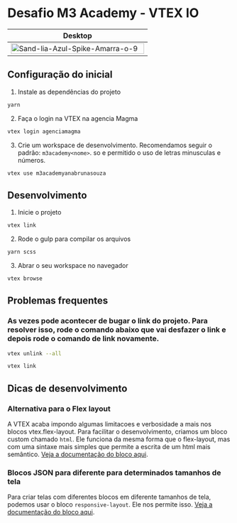 # Desafio M3 Academy - VTEX IO 


| Desktop | 
|----------|
| <img src="https://i.ibb.co/4j5QXc9/Sand-lia-Azul-Spike-Amarra-o-9.png" alt="Sand-lia-Azul-Spike-Amarra-o-9" width="300px" height="100%">

## Configuração do inicial

1. Instale as dependências do projeto

```bash
yarn
```

2. Faça o login na VTEX na agencia Magma 

```bash
vtex login agenciamagma
```

3. Crie um workspace de desenvolvimento. 
Recomendamos seguir o padrão: `m3academy<nome>`. so e permitido o uso de letras minusculas e números.

```bash
vtex use m3academyanabrunasouza
```

## Desenvolvimento

1. Inicie o projeto

```bash
vtex link
```

2. Rode o gulp para compilar os arquivos

```bash
yarn scss
```

3. Abrar o seu workspace no navegador

```bash
vtex browse
```

## Problemas frequentes

### As vezes pode acontecer de bugar o link do projeto. Para resolver isso, rode o comando abaixo que vai desfazer o link e depois rode o comando de link novamente.

```bash
vtex unlink --all

vtex link
```


## Dicas de desenvolvimento

### Alternativa para o Flex layout 
A VTEX acaba impondo algumas limitacoes e verbosidade a mais nos blocos vtex.flex-layout. Para facilitar o desenvolvimento, criamos um bloco custom chamado `html`. Ele funciona da mesma forma que o flex-layout, mas com uma sintaxe mais simples que permite a escrita de um html mais semântico. [Veja a documentação do bloco aqui](../react/components/Html/readme.md).

### Blocos JSON para diferente para determinados tamanhos de tela

Para criar telas com diferentes blocos em diferente tamanhos de tela, podemos usar o bloco `responsive-layout`. Ele nos permite isso. [Veja a documentação do bloco aqui](https://learn.vtex.com/docs/course-layout-blocks-step09conditional-layout-lang-pt).
